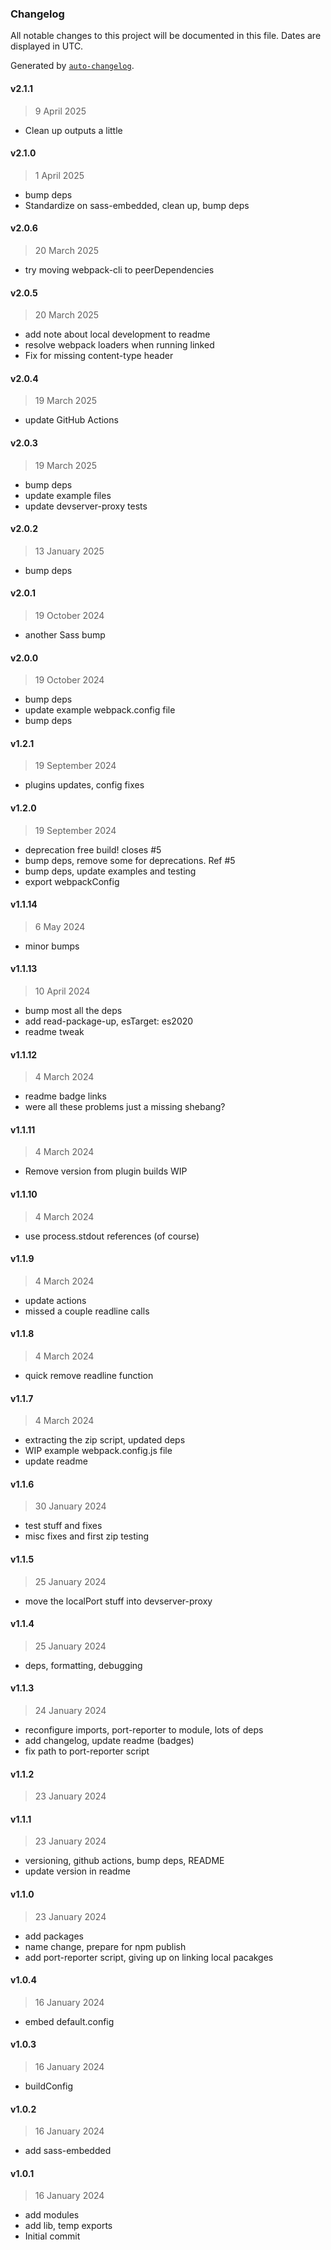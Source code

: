 ### Changelog

All notable changes to this project will be documented in this file. Dates are displayed in UTC.

Generated by [`auto-changelog`](https://github.com/CookPete/auto-changelog).

#### v2.1.1

> 9 April 2025

- Clean up outputs a little

#### v2.1.0

> 1 April 2025

- bump deps
- Standardize on sass-embedded, clean up, bump deps

#### v2.0.6

> 20 March 2025

- try moving webpack-cli to peerDependencies

#### v2.0.5

> 20 March 2025

- add note about local development to readme
- resolve webpack loaders when running linked
- Fix for missing content-type header

#### v2.0.4

> 19 March 2025

- update GitHub Actions

#### v2.0.3

> 19 March 2025

- bump deps
- update example files
- update devserver-proxy tests

#### v2.0.2

> 13 January 2025

- bump deps

#### v2.0.1

> 19 October 2024

- another Sass bump

#### v2.0.0

> 19 October 2024

- bump deps
- update example webpack.config file
- bump deps

#### v1.2.1

> 19 September 2024

- plugins updates, config fixes

#### v1.2.0

> 19 September 2024

- deprecation free build! closes #5
- bump deps, remove some for deprecations. Ref #5
- bump deps, update examples and testing
- export webpackConfig

#### v1.1.14

> 6 May 2024

- minor bumps

#### v1.1.13

> 10 April 2024

- bump most all the deps
- add read-package-up, esTarget: es2020
- readme tweak

#### v1.1.12

> 4 March 2024

- readme badge links
- were all these problems just a missing shebang?

#### v1.1.11

> 4 March 2024

- Remove version from plugin builds WIP

#### v1.1.10

> 4 March 2024

- use process.stdout references (of course)

#### v1.1.9

> 4 March 2024

- update actions
- missed a couple readline calls

#### v1.1.8

> 4 March 2024

- quick remove readline function

#### v1.1.7

> 4 March 2024

- extracting the zip script, updated deps
- WIP example webpack.config.js file
- update readme

#### v1.1.6

> 30 January 2024

- test stuff and fixes
- misc fixes and first zip testing

#### v1.1.5

> 25 January 2024

- move the localPort stuff into devserver-proxy

#### v1.1.4

> 25 January 2024

- deps, formatting, debugging

#### v1.1.3

> 24 January 2024

- reconfigure imports, port-reporter to module, lots of deps
- add changelog, update readme (badges)
- fix path to port-reporter script

#### v1.1.2

> 23 January 2024

#### v1.1.1

> 23 January 2024

- versioning, github actions, bump deps, README
- update version in readme

#### v1.1.0

> 23 January 2024

- add packages
- name change, prepare for npm publish
- add port-reporter script, giving up on linking local pacakges

#### v1.0.4

> 16 January 2024

- embed default.config

#### v1.0.3

> 16 January 2024

- buildConfig

#### v1.0.2

> 16 January 2024

- add sass-embedded

#### v1.0.1

> 16 January 2024

- add modules
- add lib, temp exports
- Initial commit
